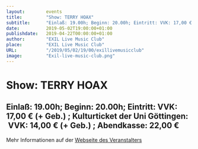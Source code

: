 ```yaml
---
layout:        events
title:         "Show: TERRY HOAX"
subtitle:      "Einlaß: 19.00h; Beginn: 20.00h; Eintritt: VVK: 17,00 € (+ Geb.) ; Kulturticket der Uni Göttingen:  VVK: 14,00 € (+ Geb.) ; Abendkasse: 22,00 €"
date:          2019-05-02T19:00:00+01:00
publishdate:   2019-04-22T00:00:00+01:00
author:        "EXIL Live Music Club"
place:         "EXIL Live Music Club"
URL:           "/2019/05/02/19/00/exillivemusicclub"
image:         "Exil-live-music-club.png"
---
```


Show: TERRY HOAX
===========

Einlaß: 19.00h; Beginn: 20.00h; Eintritt: VVK: 17,00 € (+ Geb.) ; Kulturticket der Uni Göttingen:  VVK: 14,00 € (+ Geb.) ; Abendkasse: 22,00 €
-----------



Mehr Informationen auf der [Webseite des Veranstalters](https://www.exil-web.de/index.php/ct-menu-item-5/1508-terry-hoax)
